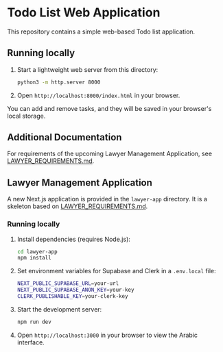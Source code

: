 # Todo List Web Application

This repository contains a simple web-based Todo list application.

## Running locally

1. Start a lightweight web server from this directory:

   ```bash
   python3 -m http.server 8000
   ```

2. Open `http://localhost:8000/index.html` in your browser.

You can add and remove tasks, and they will be saved in your browser's local storage.

## Additional Documentation

For requirements of the upcoming Lawyer Management Application, see [LAWYER_REQUIREMENTS.md](LAWYER_REQUIREMENTS.md).

## Lawyer Management Application

A new Next.js application is provided in the `lawyer-app` directory. It is a skeleton based on [LAWYER_REQUIREMENTS.md](LAWYER_REQUIREMENTS.md).

### Running locally

1. Install dependencies (requires Node.js):
   ```bash
   cd lawyer-app
   npm install
   ```
2. Set environment variables for Supabase and Clerk in a `.env.local` file:
   ```bash
   NEXT_PUBLIC_SUPABASE_URL=your-url
   NEXT_PUBLIC_SUPABASE_ANON_KEY=your-key
   CLERK_PUBLISHABLE_KEY=your-clerk-key
   ```
3. Start the development server:
   ```bash
   npm run dev
   ```
4. Open `http://localhost:3000` in your browser to view the Arabic interface.
